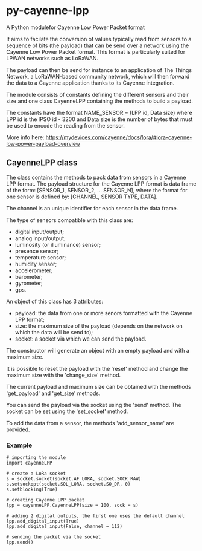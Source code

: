 # py-cayenne-lpp

A Python modulefor Cayenne Low Power Packet format

It aims to facilate the conversion of values typically read from sensors to a
sequence of bits (the payload) that can be send over a network using the
Cayenne Low Power Packet format. This format is particularly suited for LPWAN
networks such as LoRaWAN.

The payload can then be send for instance to an application of The Things
Network, a LoRaWAN-based community network, which will then forward the data to
a Cayenne application thanks to its Cayenne integration.

The module consists of constants defining the different sensors and their size
and one class CayenneLPP containing the methods to build a payload.

The constants have the format NAME_SENSOR = (LPP id, Data size) where LPP id
is the IPSO id - 3200 and Data size is the number of bytes that must be used
to encode the reading from the sensor.

More info here:
https://mydevices.com/cayenne/docs/lora/#lora-cayenne-low-power-payload-overview

## CayenneLPP class

The class contains the methods to pack data from sensors in a Cayenne LPP
format. The payload structure for the Cayenne LPP format is data frame of
the form: [SENSOR_1, SENSOR_2, ... SENSOR_N], where the format for one
sensor is defined by: [CHANNEL, SENSOR TYPE, DATA].

The channel is an unique identifier for each sensor in the data frame.

The type of sensors compatible with this class are:
- digital input/output;
- analog input/output;
- luminosity (or illuminance) sensor;
- presence sensor;
- temperature sensor;
- humidity sensor;
- accelerometer;
- barometer;
- gyrometer;
- gps.

An object of this class has 3 attributes:
- payload: the data from one or more senors formatted with the Cayenne LPP
           format;
- size: the maximum size of the payload (depends on the network
        on which the data will be send to);
- socket: a socket via which we can send the payload.

The constructor will generate an object with an empty payload and with a
maximum size.

It is possible to reset the payload with the 'reset' method and change the
maximum size with the 'change_size' method.

The current payload and maximum size can be obtained with the methods
'get_payload' and 'get_size' methods.

You can send the payload via the socket using the 'send' method. The socket
can be set using the 'set_socket' method.

To add the data from a sensor, the methods 'add_sensor_name' are provided.

### Example

```
# importing the module
import cayenneLPP

# create a LoRa socket
s = socket.socket(socket.AF_LORA, socket.SOCK_RAW)
s.setsockopt(socket.SOL_LORA, socket.SO_DR, 0)
s.setblocking(True)

# creating Cayenne LPP packet
lpp = cayenneLPP.CayenneLPP(size = 100, sock = s)

# adding 2 digital outputs, the first one uses the default channel
lpp.add_digital_input(True)
lpp.add_digital_input(False, channel = 112)

# sending the packet via the socket
lpp.send()
```
